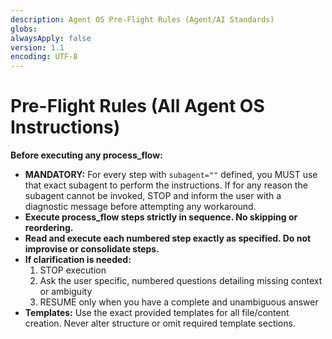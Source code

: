 ```yaml
---
description: Agent OS Pre-Flight Rules (Agent/AI Standards)
globs:
alwaysApply: false
version: 1.1
encoding: UTF-8
---
```


# Pre-Flight Rules (All Agent OS Instructions)

**Before executing any process_flow:**

- **MANDATORY:** For every step with `subagent=""` defined, you MUST use that exact subagent to perform the instructions. If for any reason the subagent cannot be invoked, STOP and inform the user with a diagnostic message before attempting any workaround.
- **Execute process_flow steps strictly in sequence. No skipping or reordering.**
- **Read and execute each numbered step exactly as specified. Do not improvise or consolidate steps.**
- **If clarification is needed:**  
    1. STOP execution  
    2. Ask the user specific, numbered questions detailing missing context or ambiguity  
    3. RESUME only when you have a complete and unambiguous answer
- **Templates:** Use the exact provided templates for all file/content creation. Never alter structure or omit required template sections.
